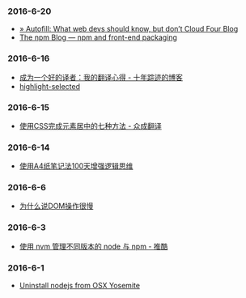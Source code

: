 ### 2016-6-20<br />
+ [» Autofill: What web devs should know, but don’t Cloud Four Blog](http://blog.cloudfour.com/autofill-what-web-devs-should-know-but-dont/)<br />
+ [The npm Blog — npm and front-end packaging](http://blog.npmjs.org/post/101775448305/npm-and-front-end-packaging)<br />

### 2016-6-16<br />
+ [成为一个好的译者：我的翻译心得 - 十年踪迹的博客](https://www.h5jun.com/post/to-be-a-good-translator.html)<br />
+ [highlight-selected](https://atom.io/packages/highlight-selected)<br />

### 2016-6-15<br />
+ [使用CSS完成元素居中的七种方法 - 众成翻译](http://www.zcfy.cc/article/439)<br />

### 2016-6-14<br />
+ [使用A4纸笔记法100天增强逻辑思维](http://mp.weixin.qq.com/mp/appmsg/show?__biz=MjM5NjA3OTM0MA%3D%3D&appmsgid=203182672&itemidx=1&sign=595c3d2fe1233a441011b9d8e696a083#rd&uin=MjU4MjUyNzM2MA%3D%3D&key=79cf83ea5128c3e59a05178691cc0d51487d45a3b3704ccaa2340ff568d898b089e6e31cf75c6a261042289e859b66c0&devicetype=android-10&version=25000338&lang=zh_CN&pass_ticket=1V0MbhKBMhjP%2BE4eiEonppyltegkgcZRy%2F%2FCxeKJlauehqow4jLPOnbhMpyI0xCB#wechat_webview_type=1#wechat_redirect&From=test)<br />

### 2016-6-6<br />
+ [为什么说DOM操作很慢](https://leozdgao.me/why-dom-slow/)<br />

### 2016-6-3<br />
+ [使用 nvm 管理不同版本的 node 与 npm - 推酷](http://www.tuicool.com/articles/Vzquy2)<br />

### 2016-6-1<br />
+ [Uninstall nodejs from OSX Yosemite](https://gist.github.com/TonyMtz/d75101d9bdf764c890ef)<br />